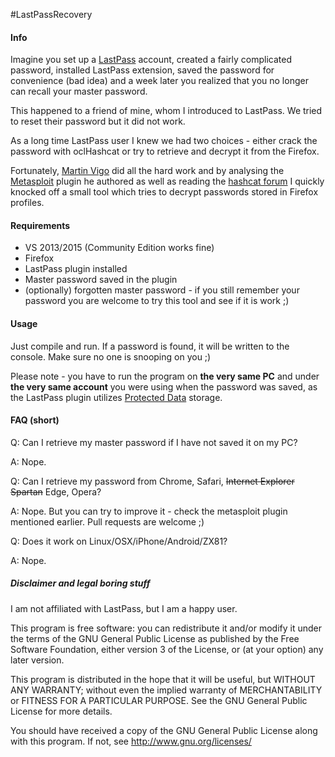 #LastPassRecovery

#### Info

Imagine you set up a [LastPass](https://www.lastpass.com) account, created a fairly complicated password, installed LastPass extension, 
saved the password for convenience (bad idea) and a week later you realized that you no longer can recall your master password.

This happened to a friend of mine, whom I introduced to LastPass. We tried to reset their password but it did not work.

As a long time LastPass user I knew we had two choices - either crack the password with oclHashcat or try to retrieve and decrypt it from the Firefox.

Fortunately, [Martin Vigo](http://www.martinvigo.com/a-look-into-lastpass/) did all the hard work and by analysing the [Metasploit](http://www.metasploit.com) plugin he authored as well as reading the [hashcat forum](http://hashcat.net/forum/) I quickly knocked off a small tool which tries to decrypt passwords stored in Firefox profiles.

#### Requirements
* VS 2013/2015 (Community Edition works fine)
* Firefox 
* LastPass plugin installed
* Master password saved in the plugin
* (optionally) forgotten master password - if you still remember your password you are welcome to try this tool and see if it is work ;)

#### Usage
Just compile and run. If a password is found, it will be written to the console. Make sure no one is snooping on you ;)

Please note - you have to run the program on **the very same PC** and under **the very same account** you were using when the password was saved, as the LastPass plugin utilizes [Protected Data](https://msdn.microsoft.com/en-us/library/system.security.cryptography.protecteddata(v=vs.110).aspx) storage.

#### FAQ (short)
Q: Can I retrieve my master password if I have not saved it on my PC?

A: Nope. 


Q: Can I retrieve my password from Chrome, Safari, ~~Internet Explorer~~ ~~Spartan~~ Edge, Opera?

A: Nope. But you can try to improve it - check the metasploit plugin mentioned earlier. Pull requests are welcome ;)


Q: Does it work on Linux/OSX/iPhone/Android/ZX81?

A: Nope.

##### Disclaimer and legal boring stuff
I am not affiliated with LastPass, but I am a happy user.

This program is free software: you can redistribute it and/or modify
it under the terms of the GNU General Public License as published by
the Free Software Foundation, either version 3 of the License, or
(at your option) any later version.

This program is distributed in the hope that it will be useful,
but WITHOUT ANY WARRANTY; without even the implied warranty of
MERCHANTABILITY or FITNESS FOR A PARTICULAR PURPOSE.  See the
GNU General Public License for more details.

You should have received a copy of the GNU General Public License
along with this program.  If not, see <http://www.gnu.org/licenses/>